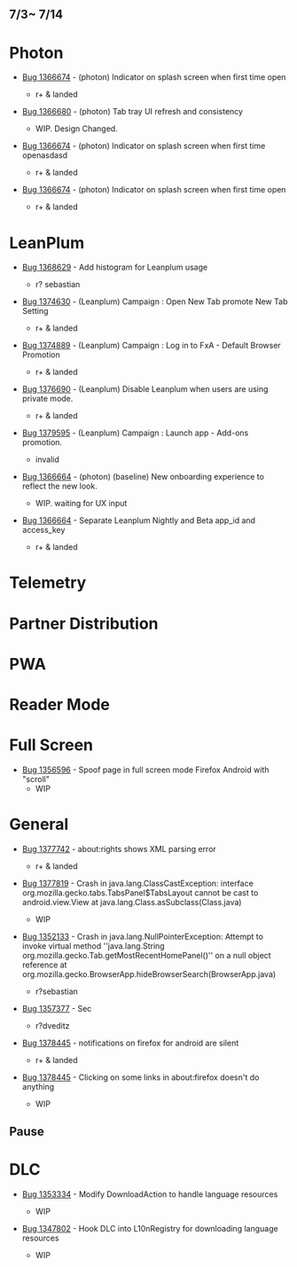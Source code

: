 ## 7/3~ 7/14
# Photon

- [Bug 1366674](https://bugzilla.mozilla.org/show_bug.cgi?id=1366674) - (photon) Indicator on splash screen when first time open
    - r+ & landed	

- [Bug 1366680](https://bugzilla.mozilla.org/show_bug.cgi?id=1366680) - (photon) Tab tray UI refresh and consistency
    - WIP. Design Changed.

- [Bug 1366674](https://bugzilla.mozilla.org/show_bug.cgi?id=1366674) - (photon) Indicator on splash screen when first time openasdasd
    - r+ & landed	

- [Bug 1366674](https://bugzilla.mozilla.org/show_bug.cgi?id=1366674) - (photon) Indicator on splash screen when first time open
    - r+ & landed	    


# LeanPlum
- [Bug 1368629](https://bugzilla.mozilla.org/show_bug.cgi?id=1368629) - Add histogram for Leanplum usage
    - r? sebastian
   
- [Bug 1374630](https://bugzilla.mozilla.org/show_bug.cgi?id=1374630) - (Leanplum) Campaign : Open New Tab promote New Tab Setting
    - r+ & landed

- [Bug 1374889](https://bugzilla.mozilla.org/show_bug.cgi?id=1368629) - (Leanplum) Campaign : Log in to FxA - Default Browser Promotion
    - r+ & landed

- [Bug 1376690](https://bugzilla.mozilla.org/show_bug.cgi?id=1376690) - (Leanplum) Disable Leanplum when users are using private mode.
    - r+ & landed

- [Bug 1379595](https://bugzilla.mozilla.org/show_bug.cgi?id=1379595) - (Leanplum) Campaign : Launch app - Add-ons promotion.
    - invalid
    
- [Bug 1366664](https://bugzilla.mozilla.org/show_bug.cgi?id=1366664) - (photon) (baseline) New onboarding experience to reflect the new look.
    - WIP. waiting for UX input

- [Bug 1366664](https://bugzilla.mozilla.org/show_bug.cgi?id=1366664) - Separate Leanplum Nightly and Beta app_id and access_key
    - r+ & landed
    
# Telemetry    
# Partner Distribution
# PWA
# Reader Mode
# Full Screen
- [Bug 1356596](https://bugzilla.mozilla.org/show_bug.cgi?id=1356596) - Spoof page in full screen mode Firefox Android with "scroll"
    - WIP

# General

- [Bug 1377742](https://bugzilla.mozilla.org/show_bug.cgi?id=1377742) - about:rights shows XML parsing error
    - r+ & landed

- [Bug 1377819](https://bugzilla.mozilla.org/show_bug.cgi?id=1377819) - Crash in java.lang.ClassCastException: interface org.mozilla.gecko.tabs.TabsPanel$TabsLayout cannot be cast to android.view.View at java.lang.Class.asSubclass(Class.java)
    - WIP

- [Bug 1352133](https://bugzilla.mozilla.org/show_bug.cgi?id=1352133) - Crash in java.lang.NullPointerException: Attempt to invoke virtual method ''java.lang.String org.mozilla.gecko.Tab.getMostRecentHomePanel()'' on a null object reference at org.mozilla.gecko.BrowserApp.hideBrowserSearch(BrowserApp.java)
    - r?sebastian

- [Bug 1357377](https://bugzilla.mozilla.org/show_bug.cgi?id=1352133) - Sec
    - r?dveditz
    
- [Bug 1378445](https://bugzilla.mozilla.org/show_bug.cgi?id=1378445) - notifications on firefox for android are silent    
    - r+ & landed

- [Bug 1378445](https://bugzilla.mozilla.org/show_bug.cgi?id=1378445) - Clicking on some links in about:firefox doesn't do anything
   - WIP

## Pause
# DLC
- [Bug 1353334](https://bugzilla.mozilla.org/show_bug.cgi?id=1353334) - Modify DownloadAction to handle language resources
    - WIP
    
- [Bug 1347802](https://bugzilla.mozilla.org/show_bug.cgi?id=1347802) - Hook DLC into L10nRegistry for downloading language resources
    - WIP
